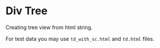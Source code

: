 # Div Tree

Creating tree view from html string.

For test data you may use `td_with_sc.html` and `td.html` files.
